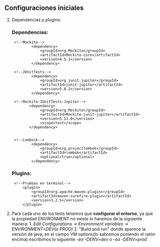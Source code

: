 ## Configuraciones iniciales 
1. Dependencias y plugins:

   ### Dependencias:
        <!--Mockito-->        
                <dependency>
                    <groupId>org.Mockito</groupId>
                    <artifactId>Mockito-core</artifactId>
                    <version>4.5.1</version>
                </dependency>
        
        <!--JUnitTests-->
                <dependency>
                    <groupId>org.junit.jupiter</groupId>
                    <artifactId>junit-jupiter</artifactId>
                    <version>5.8.2</version>
                </dependency>

        <!--Mockito-JUnitTests-Jupiter-->
               <dependency>
                    <groupId>org.Mockito</groupId>
                    <artifactId>Mockito-junit-jupiter</artifactId>
                    <version>5.11.0</version>
                    <scope>test</scope>
               </dependency>

           
        <!--Lombock-->        
                <dependency>
                    <groupId>org.projectlombok</groupId>
                    <artifactId>lombok</artifactId>
                    <optional>true</optional>
                </dependency>

   ### Plugins:
        <!--Pruebas en terminal-->
            <plugin>
                <groupId>org.apache.maven.plugins</groupId>
                <artifactId>maven-surefire-plugin</artifactId>
                <version>3.2.5</version>
            </plugin>


2. Para cada uno de los tests tenemos que **configurar el entorno**, ya que la propiedad ENVIRONMENT no existe lo haremos de la siguiente manera:
          1. *Edit Configurations -> Environment variables -> ENVIRONMENT=DEV(o PROD)*
          2. "Build and run" donde aparece la versión de java, en el campo VM options(lo sabremos poniendo el ratón encima) escribimos lo siguiente *-ea -DENV=dev* o  *-ea -DENV=prod*




